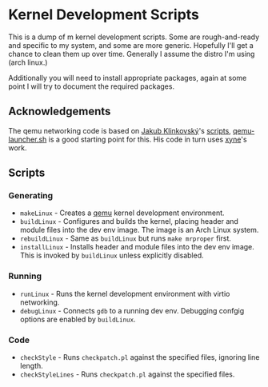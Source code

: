 # Kernel Development Scripts

This is a dump of m kernel development scripts. Some are rough-and-ready and
specific to my system, and some are more generic. Hopefully I'll get a chance to
clean them up over time. Generally I assume the distro I'm using (arch linux.)

Additionally you will need to install appropriate packages, again at some point
I will try to document the required packages.

## Acknowledgements

The qemu networking code is based on [Jakub Klinkovský][lahwaacz]'s
[scripts][lahwaacz-scripts], [qemu-launcher.sh][qemu-launcher.sh] is a good
starting point for this. His code in turn uses [xyne][xyne]'s work.

## Scripts

### Generating

* `makeLinux` - Creates a [qemu][qemu] kernel development environment.
* `buildLinux` - Configures and builds the kernel, placing header and module
  files into the dev env image. The image is an Arch Linux system.
* `rebuildLinux` - Same as `buildLinux` but runs `make mrproper` first.
* `installLinux` - Installs header and module files into the dev env image. This
  is invoked by `buildLinux` unless explicitly disabled.

### Running

* `runLinux` - Runs the kernel development environment with virtio networking.
* `debugLinux` - Connects `gdb` to a running dev env. Debugging confgig options
  are enabled by `buildLinux`.

### Code

* `checkStyle` - Runs `checkpatch.pl` against the specified files, ignoring line length.
* `checkStyleLines` - Runs `checkpatch.pl` against the specified files.

[qemu]:http://wiki.qemu.org/Main_Page

[lahwaacz]:https://github.com/lahwaacz
[lahwaacz-scripts]:https://github.com/lahwaacz/archlinux-dotfiles
[qemu-launcher.sh]:https://github.com/lahwaacz/archlinux-dotfiles/blob/master/Scripts/qemu-launcher.sh
[xyne]:http://xyne.archlinux.ca/notes/network/dhcp_with_dns.html
